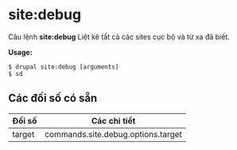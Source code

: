 # site:debug
Câu lệnh **site:debug** Liệt kê tất cả các sites cục bộ và từ xa đã biết.

**Usage:**
```
$ drupal site:debug [arguments] 
$ sd  
```

## Các đối số có sẵn
Đối số | Các chi tiết
---------|-------------
target | commands.site.debug.options.target
